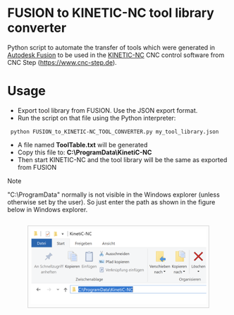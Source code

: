 # FUSION  to KINETIC-NC tool library converter

Python script to automate the transfer of tools which were generated in [Autodesk Fusion](https://www.autodesk.com/products/fusion-360) to be used in the [KINETIC-NC](https://www.cnc-step.de/cnc-software/kinetic-nc-netzwerk-steuerungssoftware/) CNC control software from CNC Step (https://www.cnc-step.de).

# Usage

 - Export tool library from FUSION. Use the JSON export format.
 - Run the script on that file using the Python interpreter:
```
 python FUSION_to_KINETIC-NC_TOOL_CONVERTER.py my_tool_library.json
```

 - A file named **ToolTable.txt** will be generated
 - Copy this file to: **C:\ProgramData\KinetiC-NC**
 - Then start KINETIC-NC and the tool library will be the same as exported from FUSION

 > [!NOTE]
 > "C:\ProgramData" normally is not visible in the Windows explorer (unless otherwise set by the user). So just enter the path as shown in the figure below in Windows explorer.

<div style="text-align: center;">
    <p style="border: 1px solid #ccc; padding: 5px; display: inline-block;">
        <img src="images/KINETIC-NC-ProgramData.png" alt="Kinetic NC ProgramData" width="400" />
    </p>
</div>

